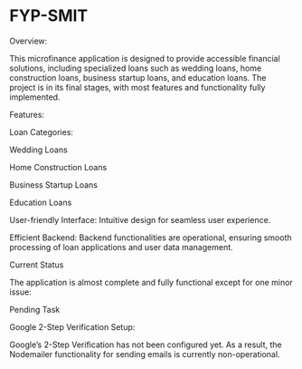 # FYP-SMIT

Overview:

This microfinance application is designed to provide accessible financial solutions, including specialized loans such as wedding loans, home construction loans, business startup loans, and education loans. The project is in its final stages, with most features and functionality fully implemented.

Features:

Loan Categories:

Wedding Loans

Home Construction Loans

Business Startup Loans

Education Loans

User-friendly Interface: Intuitive design for seamless user experience.

Efficient Backend: Backend functionalities are operational, ensuring smooth processing of loan applications and user data management.

Current Status

The application is almost complete and fully functional except for one minor issue:

Pending Task

Google 2-Step Verification Setup:

Google’s 2-Step Verification has not been configured yet. As a result, the Nodemailer functionality for sending emails is currently non-operational.